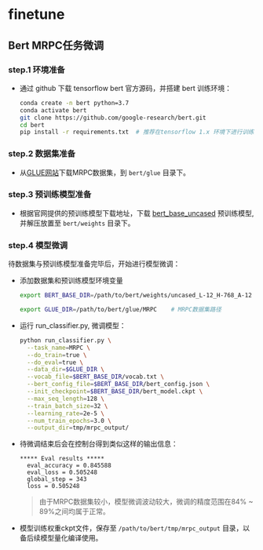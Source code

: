 # **finetune**

## **Bert MRPC任务微调**

### **step.1  环境准备**
- 通过 github 下载 tensorflow bert 官方源码，并搭建 bert 训练环境：
  ```bash
  conda create -n bert python=3.7
  conda activate bert
  git clone https://github.com/google-research/bert.git
  cd bert
  pip install -r requirements.txt  # 推荐在tensorflow 1.x 环境下进行训练
  ```

### **step.2 数据集准备**
- 从[GLUE网站](https://gluebenchmark.com/)下载MRPC数据集，到 `bert/glue` 目录下。

### **step.3 预训练模型准备**
- 根据官网提供的预训练模型下载地址，下载 [bert_base_uncased](https://storage.googleapis.com/bert_models/2018_10_18/uncased_L-12_H-768_A-12.zip) 预训练模型, 并解压放置至 `bert/weights` 目录下。

### **step.4  模型微调**
待数据集与预训练模型准备完毕后，开始进行模型微调：

- 添加数据集和预训练模型环境变量
  ```bash
  export BERT_BASE_DIR=/path/to/bert/weights/uncased_L-12_H-768_A-12  # 预训练模型路径
  
  export GLUE_DIR=/path/to/bert/glue/MRPC    # MRPC数据集路径
  ```

- 运行 run_classifier.py, 微调模型：
  ```bash
  python run_classifier.py \
    --task_name=MRPC \
    --do_train=true \
    --do_eval=true \
    --data_dir=$GLUE_DIR \
    --vocab_file=$BERT_BASE_DIR/vocab.txt \
    --bert_config_file=$BERT_BASE_DIR/bert_config.json \
    --init_checkpoint=$BERT_BASE_DIR/bert_model.ckpt \
    --max_seq_length=128 \
    --train_batch_size=32 \
    --learning_rate=2e-5 \
    --num_train_epochs=3.0 \
    --output_dir=tmp/mrpc_output/
  ```

- 待微调结束后会在控制台得到类似这样的输出信息：

  ```
  ***** Eval results *****
    eval_accuracy = 0.845588
    eval_loss = 0.505248
    global_step = 343
    loss = 0.505248
  ```
  > 由于MRPC数据集较小，模型微调波动较大，微调的精度范围在84% ~ 89%之间均属于正常。

- 模型训练权重ckpt文件，保存至 `/path/to/bert/tmp/mrpc_output` 目录，以备后续模型量化编译使用。